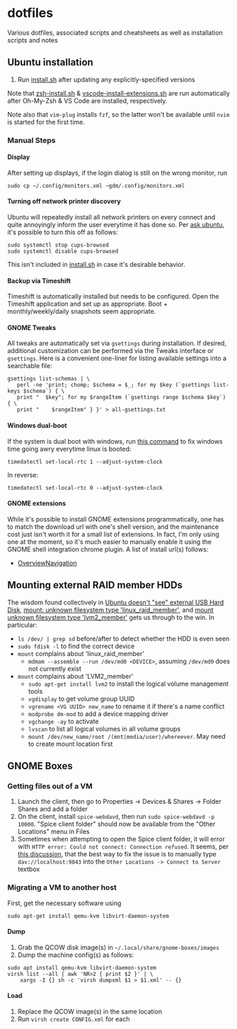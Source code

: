 # dotfiles

Various dotfiles, associated scripts and cheatsheets as well as installation scripts and notes

## Ubuntu installation

1. Run [install.sh](install.sh) after updating any explicitly-specified
   versions

Note that [zsh-install.sh](zsh-install.sh) &
[vscode-install-extensions.sh](vscode-install-extensions.sh) are run
automatically after Oh-My-Zsh & VS Code are installed, respectively.

Note also that `vim-plug` installs `fzf`, so the latter won't be available
until `nvim` is started for the first time.

### Manual Steps

#### Display

After setting up displays, if the login dialog is still on the wrong monitor, run

```
sudo cp ~/.config/monitors.xml ~gdm/.config/monitors.xml
```

#### Turning off network printer discovery

Ubuntu will repeatedly install all network printers on every connect and quite
annoyingly inform the user everytime it has done so. Per [ask
ubuntu](https://askubuntu.com/questions/345083/how-do-i-disable-automatic-remote-printer-installation),
it's possible to turn this off as follows:

```
sudo systemctl stop cups-browsed
sudo systemctl disable cups-browsed
```

This isn't included in [install.sh](install.sh) in case it's desirable behavior.

#### Backup via Timeshift

Timeshift is automatically installed but needs to be configured. Open the
Timeshift application and set up as appropriate. Boot + monthly/weekly/daily
snapshots seem appropriate.

#### GNOME Tweaks

All tweaks are automatically set via `gsettings` during installation. If
desired, additional customization can be performed via the Tweaks interface or
`gsettings`. Here is a convenient one-liner for listing available settings into
a searchable file:

```
gsettings list-schemas | \
   perl -ne 'print; chomp; $schema = $_; for my $key (`gsettings list-keys $schema`) { \
   print "  $key"; for my $rangeItem (`gsettings range $schema $key`) { \
   print "    $rangeItem" } }' > all-gsettings.txt
```

#### Windows dual-boot

If the system is dual boot with windows, run
[this command](https://www.howtogeek.com/323390/how-to-fix-windows-and-linux-showing-different-times-when-dual-booting/)
to fix windows time going awry everytime linux is booted:

```
timedatectl set-local-rtc 1 --adjust-system-clock
```

In reverse:

```
timedatectl set-local-rtc 0 --adjust-system-clock
```

#### GNOME extensions

While it's possible to install GNOME extensions programmatically, one has to
match the download url with one's shell version, and the maintenance cost just
isn't worth it for a small list of extensions. In fact, I'm only using one at
the moment, so it's much easier to manually enable it using the GNOME shell
integration chrome plugin. A list of install url(s) follows:

- [OverviewNavigation](https://extensions.gnome.org/extension/1702/overview-navigation/)

## Mounting external RAID member HDDs

The wisdom found collectively in [Ubuntu doesn't "see" external USB Hard
Disk](https://askubuntu.com/questions/318987/ubuntu-doesnt-see-external-usb-hard-disk),
[mount: unknown filesystem type
'linux_raid_member'](https://serverfault.com/questions/383362/mount-unknown-filesystem-type-linux-raid-member),
and [mount unknown filesystem type
'lvm2_member'](https://askubuntu.com/questions/766048/mount-unknown-filesystem-type-lvm2-member)
gets us through to the win. In particular:

- `ls /dev/ | grep sd` before/after to detect whether the HDD is even seen
- `sudo fdisk -l` to find the correct device
- `mount` complains about 'linux_raid_member'
  - `mdmam --assemble --run /dev/md0 <DEVICE>`, assuming `/dev/md0` does not currently exist
- `mount` complains about 'LVM2_member'
  - `sudo apt-get install lvm2` to install the logical volume management tools
  - `vgdisplay` to get volume group UUID
  - `vgrename <VG UUID> new_name` to rename it if there's a name conflict
  - `modprobe dm-mod` to add a device mapping driver
  - `vgchange -ay` to activate
  - `lvscan` to list all logical volumes in all volume groups
  - `mount /dev/new_name/root /(mnt|media/user)/whereever`. May need to create mount location first

## GNOME Boxes

### Getting files out of a VM

1. Launch the client, then go to Properties -> Devices & Shares -> Folder Shares and add a folder
2. On the client, install `spice-webdavd`, then run `sudo spice-webdavd -p 10000`. "Spice client folder" should now be available from the "Other Locations" menu in Files
3. Sometimes when attempting to open the Spice client folder, it will error
   with `HTTP error: Could not connect: Connection refused`. It seems, per
   [this discussion](https://github.com/utmapp/UTM/discussions/3917), that the
   best way to fix the issue is to manually type `dav://localhost:9843` into
   the `Other Locations -> Connect to Server` textbox

### Migrating a VM to another host

First, get the necessary software using

```
sudo apt-get install qemu-kvm libvirt-daemon-system
```

#### Dump

1. Grab the QCOW disk image(s) in `~/.local/share/gnome-boxes/images`
2. Dump the machine config(s) as follows:

```
sudo apt install qemu-kvm libvirt-daemon-system
virsh list --all | awk 'NR>2 { print $2 }' | \
    xargs -I {} sh -c 'virsh dumpxml $1 > $1.xml' -- {}
```

#### Load

1. Replace the QCOW image(s) in the same location
2. Run `virsh create CONFIG.xml` for each

